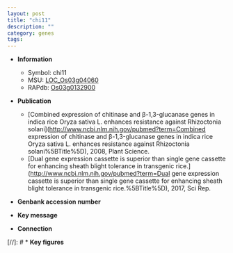 ```yaml
---
layout: post
title: "chi11"
description: ""
category: genes
tags: 
---
```


* **Information**  
    + Symbol: chi11  
    + MSU: [LOC_Os03g04060](http://rice.uga.edu/cgi-bin/ORF_infopage.cgi?orf=LOC_Os03g04060)  
    + RAPdb: [Os03g0132900](http://rapdb.dna.affrc.go.jp/viewer/gbrowse_details/irgsp1?name=Os03g0132900)  

* **Publication**  
    + [Combined expression of chitinase and β-1,3-glucanase genes in indica rice Oryza sativa L. enhances resistance against Rhizoctonia solani](http://www.ncbi.nlm.nih.gov/pubmed?term=Combined expression of chitinase and β-1,3-glucanase genes in indica rice Oryza sativa L. enhances resistance against Rhizoctonia solani%5BTitle%5D), 2008, Plant Science.
    + [Dual gene expression cassette is superior than single gene cassette for enhancing sheath blight tolerance in transgenic rice.](http://www.ncbi.nlm.nih.gov/pubmed?term=Dual gene expression cassette is superior than single gene cassette for enhancing sheath blight tolerance in transgenic rice.%5BTitle%5D), 2017, Sci Rep.

* **Genbank accession number**  

* **Key message**  

* **Connection**  

[//]: # * **Key figures**  


